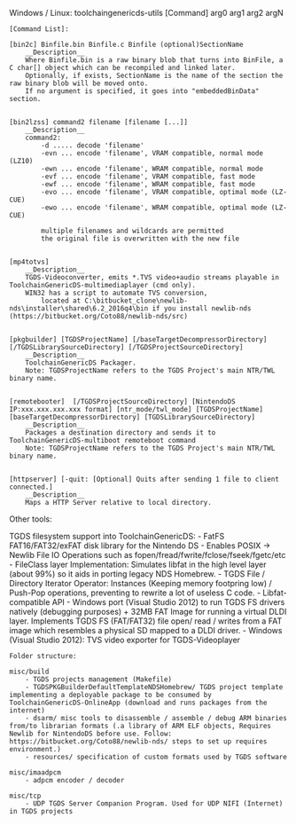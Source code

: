 Windows / Linux:
toolchaingenericds-utils [Command] arg0 arg1 arg2 argN

	[Command List]:
	
	[bin2c] Binfile.bin Binfile.c Binfile (optional)SectionName
		__Description__
		Where Binfile.bin is a raw binary blob that turns into BinFile, a C char[] object which can be recompiled and linked later.
		Optionally, if exists, SectionName is the name of the section the raw binary blob will be moved onto. 
		If no argument is specified, it goes into "embeddedBinData" section.

	
	[bin2lzss] command2 filename [filename [...]]
		__Description__
		command2:
			-d ..... decode 'filename'
			-evn ... encode 'filename', VRAM compatible, normal mode (LZ10)
			-ewn ... encode 'filename', WRAM compatible, normal mode
			-evf ... encode 'filename', VRAM compatible, fast mode
			-ewf ... encode 'filename', WRAM compatible, fast mode
			-evo ... encode 'filename', VRAM compatible, optimal mode (LZ-CUE)
			-ewo ... encode 'filename', WRAM compatible, optimal mode (LZ-CUE)
			
			multiple filenames and wildcards are permitted
			the original file is overwritten with the new file
			
	
	[mp4totvs] 
		__Description__
		TGDS-Videoconverter, emits *.TVS video+audio streams playable in ToolchainGenericDS-multimediaplayer (cmd only).
		WIN32 has a script to automate TVS conversion, 
			located at C:\bitbucket_clone\newlib-nds\installer\shared\6.2_2016q4\bin if you install newlib-nds (https://bitbucket.org/Coto88/newlib-nds/src)
		
		
	[pkgbuilder] [TGDSProjectName] [/baseTargetDecompressorDirectory] [/TGDSLibrarySourceDirectory] [/TGDSProjectSourceDirectory]
		__Description__
		ToolchainGenericDS Packager. 
		Note: TGDSProjectName refers to the TGDS Project's main NTR/TWL binary name.
	
	
	[remotebooter]  [/TGDSProjectSourceDirectory] [NintendoDS IP:xxx.xxx.xxx.xxx format] [ntr_mode/twl_mode] [TGDSProjectName] [baseTargetDecompressorDirectory] [TGDSLibrarySourceDirectory]
		__Description__
		Packages a destination directory and sends it to ToolchainGenericDS-multiboot remoteboot command
		Note: TGDSProjectName refers to the TGDS Project's main NTR/TWL binary name.
	
	
	[httpserver] [-quit: [Optional] Quits after sending 1 file to client connected.]
		__Description__
		Maps a HTTP Server relative to local directory.


Other tools:

TGDS filesystem support into ToolchainGenericDS:
	- FatFS FAT16/FAT32/exFAT disk library for the Nintendo DS
	- Enables POSIX -> Newlib File IO Operations such as fopen/fread/fwrite/fclose/fseek/fgetc/etc
	- FileClass layer Implementation: Simulates libfat in the high level layer (about 99%) so it aids in porting legacy NDS Homebrew.
	- TGDS File / Directory Iterator Operator: Instances (Keeping memory footpring low) / Push-Pop operations, preventing to rewrite a lot of useless C code.
	- Libfat-compatible API
	- 	Windows port (Visual Studio 2012) to run TGDS FS drivers natively (debugging purposes) + 32MB FAT Image for running a virtual DLDI layer. 
			Implements TGDS FS (FAT/FAT32) file open/ read / writes from a FAT image which resembles a physical SD mapped to a DLDI driver.
	-	Windows (Visual Studio 2012): TVS video exporter for TGDS-Videoplayer
	
	Folder structure:
	
	misc/build
		- TGDS projects management (Makefile)
		- TGDSPKGBuilderDefaultTemplateNDSHomebrew/ TGDS project template implementing a deployable package to be consumed by ToolchainGenericDS-OnlineApp (download and runs packages from the internet)
		- dsarm/ misc tools to disassemble / assemble / debug ARM binaries from/to librarian formats (.a library of ARM ELF objects, Requires Newlib for NintendoDS before use. Follow: https://bitbucket.org/Coto88/newlib-nds/ steps to set up requires environment.)		
		- resources/ specification of custom formats used by TGDS software
	
	misc/imaadpcm
		- adpcm encoder / decoder
	
	misc/tcp
		- UDP TGDS Server Companion Program. Used for UDP NIFI (Internet) in TGDS projects
	

